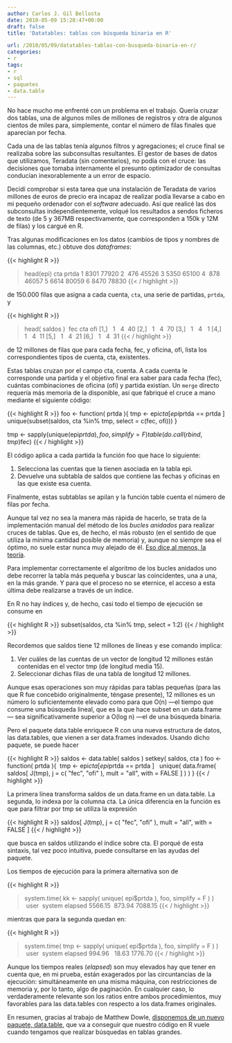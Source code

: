 ```yaml
---
author: Carlos J. Gil Bellosta
date: 2010-05-09 15:28:47+00:00
draft: false
title: 'Datatables: tablas con búsqueda binaria en R'

url: /2010/05/09/datatables-tablas-con-busqueda-binaria-en-r/
categories:
- r
tags:
- r
- sql
- paquetes
- data.table
---
```


No hace mucho me enfrenté con un problema en el trabajo. Quería cruzar dos tablas, una de algunos miles de millones de registros y otra de algunos cientos de miles para, simplemente, contar el número de filas finales que aparecían por fecha.

Cada una de las tablas tenía algunos filtros y agregaciones; el cruce final se realizaba sobre las subconsultas resultantes. El gestor de bases de datos que utilizamos, Teradata (sin comentarios), no podía con el cruce: las decisiones que tomaba internamente el presunto optimizador de consultas conducían inexorablemente a un error de espacio.

Decidí comprobar si esta tarea que una instalación de Teradata de varios millones de euros de precio era incapaz de realizar podía llevarse a cabo en mi pequeño ordenador con el _software_ adecuado. Así que realicé las dos subconsultas independientemente, volqué los resultados a sendos ficheros de texto (de 5 y 367MB respectivamente, que corresponden a 150k y 12M de filas) y los cargué en R.

Tras algunas modificaciones en los datos (cambios de tipos y nombres de las columnas, etc.) obtuve dos _dataframes_:

{{< highlight R >}}
> head(epi)
    cta prtda
1 8301 77920
2  476 45526
3 5350 65100
4  878 46057
5 6614 80059
6 8470 78830
{{< / highlight >}}


de 150.000 filas que asigna a cada cuenta, `cta`, una serie de partidas, `prtda`, y

{{< highlight R >}}
> head( saldos )
 fec cta ofi
[1,]   1   4  40
[2,]   1   4  70
[3,]   1   4   1
[4,]   1   4  11
[5,]   1   4  21
[6,]   1   4  31
{{< / highlight >}}

de 12 millones de filas que para cada fecha, fec, y oficina, ofi, lista los correspondientes tipos de cuenta, cta, existentes.

Estas tablas cruzan por el campo cta, cuenta. A cada cuenta le corresponde una partida y el objetivo final era saber para cada fecha (fec), cuántas combinaciones de oficina (ofi) y partida existían. Un `merge` directo requería más memoria de la disponible, así que fabriqué el cruce a mano mediante el siguiente código:

{{< highlight R >}}
foo <- function( prtda ){
    tmp <- epi$cta[ epi$prtda == prtda ]
    unique(subset(saldos, cta %in% tmp, select = c(fec, ofi)))
}

tmp <- sapply(unique(epi$prtda), foo, simplify = F)
table(do.call(rbind, tmp)$fec)
{{< / highlight >}}

El código aplica a cada partida la función foo que hace lo siguiente:

1. Selecciona las cuentas que la tienen asociada en la tabla epi.
2. Devuelve una subtabla de saldos que contiene las fechas y oficinas en las que existe esa cuenta.

Finalmente, estas subtablas se apilan y la función table cuenta el número de filas por fecha.

Aunque tal vez no sea la manera más rápida de hacerlo, se trata de la implementación manual del método de los _bucles anidados_ para realizar cruces de tablas. Que es, de hecho, el más robusto (en el sentido de que utiliza la mínima cantidad posible de memoria) y, aunque no siempre sea el óptimo, no suele estar nunca muy alejado de él. [Eso dice,al menos, la teoría](http://oreilly.com/catalog/9780596005733).

Para implementar correctamente el algoritmo de los bucles anidados uno debe recorrer la tabla más pequeña y buscar las coincidentes, una a una, en la más grande. Y para que el proceso no se eternice, el acceso a esta última debe realizarse a través de un índice.

En R no hay índices y, de hecho, casi todo el tiempo de ejecución se consume en

{{< highlight R >}}
    subset(saldos, cta %in% tmp, select = 1:2)
{{< / highlight >}}

Recordemos que saldos tiene 12 millones de líneas y ese comando implica:

1. Ver cuáles de las cuentas de un vector de longitud 12 millones están contenidas en el vector tmp (de longitud media 15).
2. Seleccionar dichas filas de una tabla de longitud 12 millones.

Aunque esas operaciones son muy rápidas para tablas pequeñas (para las que R fue concebido originalmente, téngase presente), 12 millones es un número lo suficientemente elevado como para que O(n) —el tiempo que consume una búsqueda lineal, que es la que hace subset en un data.frame— sea significativamente superior a O(log n) —el de una búsqueda binaria.

Pero el paquete data.table enriquece R con una nueva estructura de datos, las data.tables, que vienen a ser data.frames indexados. Usando dicho paquete, se puede hacer

{{< highlight R >}}
saldos <- data.table( saldos )
setkey( saldos, cta )
foo <- function( prtda ){
     tmp <- epi$cta[ epi$prtda == prtda ]
   unique( data.frame( saldos[ J(tmp), j = c( "fec", "ofi" ),
        mult = "all", with = FALSE ] ) )
}
{{< / highlight >}}

La primera línea transforma saldos de un data.frame en un data.table. La segunda, lo indexa por la columna cta. La única diferencia en la función es que para filtrar por tmp se utiliza la expresión

{{< highlight R >}}
saldos[ J(tmp), j = c( "fec", "ofi" ), mult = "all", with = FALSE ]
{{< / highlight >}}

que busca en saldos utilizando el índice sobre cta. El porqué de esta sintaxis, tal vez poco intuitiva, puede consultarse en las ayudas del paquete.

Los tiempos de ejecución para la primera alternativa son de

{{< highlight R >}}
> system.time( kk <- sapply( unique( epi$prtda ), foo, simplify = F ) )
 user  system elapsed
5566.15  873.94 7088.15
{{< / highlight >}}

mientras que para la segunda quedan en:

{{< highlight R >}}
> system.time( tmp <- sapply( unique( epi$prtda ), foo, simplify = F ) )
 user  system elapsed
    994.96   18.63 1776.70
{{< / highlight >}}

Aunque los tiempos reales (_elapsed_) son muy elevados hay que tener en cuenta que, en mi prueba, están exagerados por las circuntancias de la ejecución: simultáneamente en una misma máquina, con restricciones de memoria y, por lo tanto, algo de paginación. En cualquier caso, lo verdaderamente relevante son los ratios entre ambos procedimientos, muy favorables para las data.tables con respecto a los data.frames originales.

En resumen, gracias al trabajo de Matthew Dowle, [disponemos de un nuevo paquete, data.table](http://cran.r-project.org/web/packages/data.table/index.html), que va a conseguir que nuestro código en R vuele cuando tengamos que realizar búsquedas en tablas grandes.
